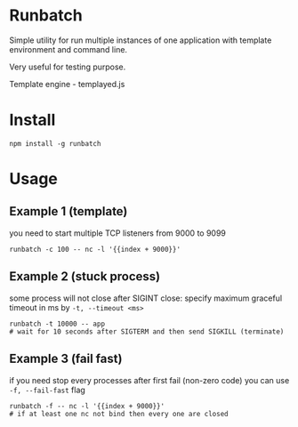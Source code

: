 # Runbatch

Simple utility for run multiple instances of one application with template environment and command line.

Very useful for testing purpose.

Template engine - templayed.js

# Install

    npm install -g runbatch

# Usage


## Example 1 (template)

you need to start multiple TCP listeners from 9000 to 9099

    runbatch -c 100 -- nc -l '{{index + 9000}}'

## Example 2 (stuck process)

some process will not close after SIGINT close: specify maximum graceful timeout in ms by `-t, --timeout <ms>`

    runbatch -t 10000 -- app
    # wait for 10 seconds after SIGTERM and then send SIGKILL (terminate)

## Example 3 (fail fast)

if you need stop every processes after first fail (non-zero code) you can use `-f, --fail-fast` flag

    runbatch -f -- nc -l '{{index + 9000}}'
    # if at least one nc not bind then every one are closed
